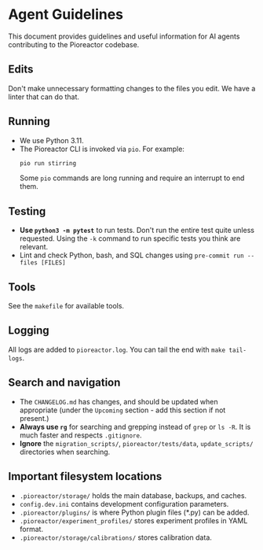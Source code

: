 # Agent Guidelines

This document provides guidelines and useful information for AI agents contributing to the Pioreactor codebase.

## Edits

Don't make unnecessary formatting changes to the files you edit. We have a linter that can do that.

## Running

- We use Python 3.11.
- The Pioreactor CLI is invoked via `pio`. For example:
  ```bash
  pio run stirring
  ```
  Some `pio` commands are long running and require an interrupt to end them.

## Testing

- **Use `python3 -m pytest`** to run tests. Don't run the entire test quite unless requested. Using the `-k` command to run specific tests you think are relevant.
- Lint and check Python, bash, and SQL changes using `pre-commit run --files [FILES]`

## Tools

See the `makefile` for available tools.

## Logging

 All logs are added to `pioreactor.log`. You can tail the end with `make tail-logs`.

## Search and navigation

- The `CHANGELOG.md` has changes, and should be updated when appropriate (under the `Upcoming` section - add this section if not present.)
- **Always use `rg`** for searching and grepping instead of `grep` or `ls -R`. It is much faster and respects `.gitignore`.
- **Ignore** the `migration_scripts/`, `pioreactor/tests/data`, `update_scripts/` directories when searching.

## Important filesystem locations

- `.pioreactor/storage/` holds the main database, backups, and caches.
- `config.dev.ini` contains development configuration parameters.
- `.pioreactor/plugins/` is where Python plugin files (\*.py) can be added.
- `.pioreactor/experiment_profiles/` stores experiment profiles in YAML format.
- `.pioreactor/storage/calibrations/` stores calibration data.
